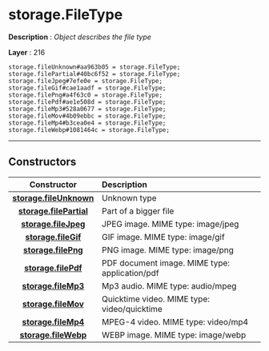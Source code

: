 # storage.FileType

**Description** : *Object describes the file type*

**Layer** : 216

```tl
storage.fileUnknown#aa963b05 = storage.FileType;
storage.filePartial#40bc6f52 = storage.FileType;
storage.fileJpeg#7efe0e = storage.FileType;
storage.fileGif#cae1aadf = storage.FileType;
storage.filePng#a4f63c0 = storage.FileType;
storage.filePdf#ae1e508d = storage.FileType;
storage.fileMp3#528a0677 = storage.FileType;
storage.fileMov#4b09ebbc = storage.FileType;
storage.fileMp4#b3cea0e4 = storage.FileType;
storage.fileWebp#1081464c = storage.FileType;
```

---

## Constructors

| Constructor | Description |
| :---: | :--- |
| [**storage.fileUnknown**](constructor/storage.fileUnknown) | Unknown type |
| [**storage.filePartial**](constructor/storage.filePartial) | Part of a bigger file |
| [**storage.fileJpeg**](constructor/storage.fileJpeg) | JPEG image. MIME type: image/jpeg |
| [**storage.fileGif**](constructor/storage.fileGif) | GIF image. MIME type: image/gif |
| [**storage.filePng**](constructor/storage.filePng) | PNG image. MIME type: image/png |
| [**storage.filePdf**](constructor/storage.filePdf) | PDF document image. MIME type: application/pdf |
| [**storage.fileMp3**](constructor/storage.fileMp3) | Mp3 audio. MIME type: audio/mpeg |
| [**storage.fileMov**](constructor/storage.fileMov) | Quicktime video. MIME type: video/quicktime |
| [**storage.fileMp4**](constructor/storage.fileMp4) | MPEG-4 video. MIME type: video/mp4 |
| [**storage.fileWebp**](constructor/storage.fileWebp) | WEBP image. MIME type: image/webp |